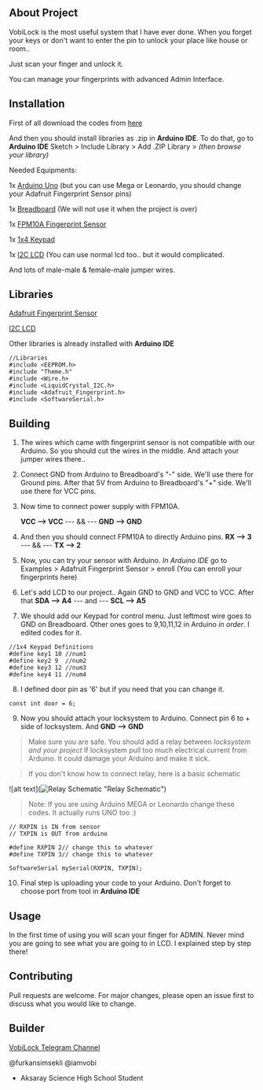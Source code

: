 ## About Project

VobiLock is the most useful system that I have ever done. When you forget your keys or don't want to enter the pin to unlock your place like house or room..

Just scan your finger and unlock it. 

You can manage your fingerprints with advanced Admin Interface.

## Installation

First of all download the codes from [here](https://github.com/furkansimsekli/VobiLock/archive/master.zip)

And then you should install libraries as .zip in **Arduino IDE**. To do that, go to **Arduino IDE** Sketch > Include Library > Add .ZIP Library > _(then browse your library)_

Needed Equipments:

1x [Arduino Uno](https://www.amazon.com.tr/Development-Board-ATmega328P-Arduino-kablolu/dp/B06X9CNQ1D/ref=asc_df_B06X9CNQ1D/?tag=googleshoptr-21&linkCode=df0&hvadid=390206884515&hvpos=&hvnetw=g&hvrand=17068721123673591880&hvpone=&hvptwo=&hvqmt=&hvdev=c&hvdvcmdl=&hvlocint=&hvlocphy=1012788&hvtargid=pla-901712249029&psc=1) 
(but you can use Mega or Leonardo, you should change your Adafruit Fingerprint Sensor pins)

1x [Breadboard](https://www.direnc.net/tekli-breadboard?language=tr&h=db4996ab&gclid=EAIaIQobChMIy8HHtoKP6QIVzEPTCh1N1gGzEAYYASABEgJ4bvD_BwE)
(We will not use it when the project is over)

1x [FPM10A Fingerprint Sensor](https://www.direnc.net/parmak-izi-okuyucu)

1x [1x4 Keypad](https://www.direnc.net/1x4-tus-takimi?language=tr&h=ac3022db&gclid=EAIaIQobChMIrpObtfGO6QIVhOiaCh3AKQHhEAYYASABEgIvyfD_BwE)

1x [I2C LCD](https://www.robomarket.com.tr/16x2-lcd-ekran-i2c-lehimli-1602-mavi-display?gclid=EAIaIQobChMIgMGDgfKO6QIVSM-yCh1OyA51EAYYAyABEgL8mPD_BwE)
(You can use normal lcd too.. but it would complicated.

And lots of male-male & female-male jumper wires.

## Libraries

[Adafruit Fingerprint Sensor](https://github.com/adafruit/Adafruit-Fingerprint-Sensor-Library)

[I2C LCD](https://github.com/fdebrabander/Arduino-LiquidCrystal-I2C-library)

Other libraries is already installed with **Arduino IDE**

```
//Libraries
#include <EEPROM.h>
#include "Theme.h"
#include <Wire.h>
#include <LiquidCrystal_I2C.h>
#include <Adafruit_Fingerprint.h>
#include <SoftwareSerial.h>
```

## Building

1) The wires which came with fingerprint sensor is not compatible with our Arduino. So you should cut the wires in the middle. And attach your jumper wires there..

2) Connect GND from Arduino to Breadboard's "-" side. We'll use there for Ground pins. After that 5V from Arduino to Breadboard's "+" side. We'll use there for VCC pins.

3) Now time to connect power supply with FPM10A. 

    **VCC --> VCC**   --- && ---   **GND --> GND**

4) And then you should connect FPM10A to directly Arduino pins. **RX --> 3** --- && --- **TX --> 2**

5) Now, you can try your sensor with Arduino. _In Arduino IDE_ go to Examples > Adafruit Fingerprint Sensor > enroll
(You can enroll your fingerprints here)

6) Let's add LCD to our project.. Again GND to GND and VCC to VCC. After that **SDA --> A4** --- and --- **SCL --> A5**

7) We should add our Keypad for control menu. Just leftmost wire goes to GND on Breadboard. Other ones goes to 9,10,11,12 in Arduino _in order_. I edited codes for it.

```
//1x4 Keypad Definitions
#define key1 10 //num1
#define key2 9  //num2
#define key3 12 //num3
#define key4 11 //num4
```
8) I defined door pin as '6' but if you need that you can change it.

```
const int door = 6;
```
9) Now you should attach your locksystem to Arduino. Connect pin 6 to + side of locksystem. And **GND --> GND**

> Make sure you are safe. You should add a relay between _locksystem and your project_ If locksystem pull too much electrical current from Arduino. It could damage your Arduino and make it sick.

> If you don't know how to connect relay, here is a basic schematic

![alt text](![Relay Schematic](https://user-images.githubusercontent.com/51515287/80709961-e2360380-8af6-11ea-87d3-36655709ae19.png) "Relay Schematic")


> Note: If you are using Arduino MEGA or Leonardo change these codes. It actually runs UNO too :)

```
// RXPIN is IN from sensor 
// TXPIN is OUT from arduino

#define RXPIN 2// change this to whatever
#define TXPIN 3// change this to whatever

SoftwareSerial mySerial(RXPIN, TXPIN);
```

10) Final step is uploading your code to your Arduino. Don't forget to choose port from tool in **Arduino IDE** 

## Usage

In the first time of using you will scan your finger for ADMIN. Never mind you are going to see what you are going to in LCD. I explained step by step there!


## Contributing
Pull requests are welcome. For major changes, please open an issue first to discuss what you would like to change.


## Builder
[VobiLock Telegram Channel](https://t.me/VobiLock)

@furkansimsekli @iamvobi

- Aksaray Science High School Student

